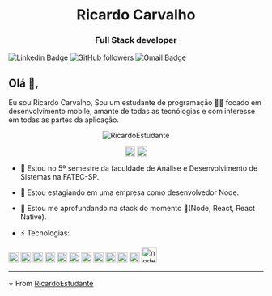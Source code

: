 <h1 align="center">Ricardo Carvalho</h1>
<h3 align="center">Full Stack developer</h3>

[![Linkedin Badge](https://img.shields.io/badge/-Ricardo-blue?style=flat-square&logo=Linkedin&logoColor=white&link=https://www.linkedin.com/in/ricardo-carvalho-ba865a123/)](https://www.linkedin.com/in/ricardo-carvalho-ba865a123/) 
 <a href="https://github.com/RicardoEstudante">
    <img alt="GitHub followers" src="https://img.shields.io/github/followers/RicardoEstudante?label=Ricardo&style=social">
 </a>
[![Gmail Badge](https://img.shields.io/badge/-Gmail.com-c14438?style=flat-square&logo=Gmail&logoColor=white&link=mailto:ricardocarvalho606@gmail.com)](mailto:ricardocarvalho606@gmail.com)

## Olá 👋, 
Eu sou Ricardo Carvalho, Sou um estudante de programação 👨‍💻 focado em desenvolvimento mobile, amante de todas as tecnólogias e com interesse em todas as partes da aplicação. 

<p align="center"> <img src="https://github-readme-stats.vercel.app/api?username=RicardoEstudante&show_icons=true" alt="RicardoEstudante" /> </p>
<p align="center">
<a href="https://www.linkedin.com/in/ricardo-carvalho-ba865a123/" target="blank"><img align="center" src="https://cdn.jsdelivr.net/npm/simple-icons@3.0.1/icons/linkedin.svg" alt="ricardo carvalho" height="20" width="20" /></a>
<a href="https://www.facebook.com/ricardo2010carvalho/" target="blank"><img align="center" src="https://cdn.jsdelivr.net/npm/simple-icons@3.0.1/icons/facebook.svg" alt="https://www.linkedin.com/in/ricardo-carvalho-ba865a123/" height="20" width="20" /></a>
</p>


- 💬 Estou no 5º semestre da faculdade de Análise e Desenvolvimento de Sistemas na FATEC-SP.

- 🔭 Estou estagiando em uma empresa como desenvolvedor Node.

- :book: Estou me aprofundando na stack do momento :rocket:(Node, React, React Native).

- <p align="left">⚡ Tecnologias: 
 <img src="https://image.flaticon.com/icons/png/512/1183/1183672.png" alt="react" width="20" height="20"/> 
 <img src="https://konpa.github.io/devicon/devicon.git/icons/bootstrap/bootstrap-plain.svg" alt="bootstrap" width="20" height="20"/> 
 <img src="https://image.flaticon.com/icons/svg/919/919826.svg" alt="css3" width="20" height="20"/> 
 <img src="https://image.flaticon.com/icons/svg/919/919827.svg" alt="html5" width="20" height="20"/> 
 <img src="https://image.flaticon.com/icons/svg/226/226777.svg" alt="java" width="20" height="20"/> 
 <img src="https://image.flaticon.com/icons/svg/919/919828.svg" alt="javascript" width="20" height="20"/> 
 <img src="https://konpa.github.io/devicon/devicon.git/icons/typescript/typescript-original.svg" alt="typescript" width="20" height="20"/>
 <img src="https://konpa.github.io/devicon/devicon.git/icons/mongodb/mongodb-original-wordmark.svg" alt="mongodb" width="20" height="20"/>
 <img src="https://image.flaticon.com/icons/svg/2772/2772128.svg" alt="sql" width="20" height="20"/> 
 <img src="https://image.flaticon.com/icons/svg/919/919830.svg" alt="php" width="20" height="20"/> 
 <img src="https://konpa.github.io/devicon/devicon.git/icons/postgresql/postgresql-original-wordmark.svg" alt="postgresql" width="20" height="20"/> 
 <img src="https://konpa.github.io/devicon/devicon.git/icons/nodejs/nodejs-original-wordmark.svg" alt="nodejs" width="30" height="30"/></p>

---
⭐️ From [RicardoEstudante](https://github.com/RicardoEstudante)
